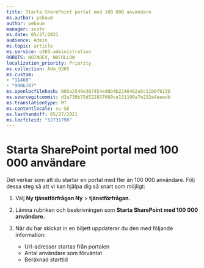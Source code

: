 ```yaml
---
title: Starta SharePoint portal med 100 000 användare
ms.author: pebaum
author: pebaum
manager: scotv
ms.date: 05/27/2021
audience: Admin
ms.topic: article
ms.service: o365-administration
ROBOTS: NOINDEX, NOFOLLOW
localization_priority: Priority
ms.collection: Adm_O365
ms.custom:
- "11468"
- "9006707"
ms.openlocfilehash: 005a2549e387454ed8b4b2240402a5c11b6f6130
ms.sourcegitcommit: d3a739b75d521837660ce151190a7e232e4eeadb
ms.translationtype: MT
ms.contentlocale: sv-SE
ms.lasthandoff: 05/27/2021
ms.locfileid: "52731798"
---
```

# <a name="launch-sharepoint-portal-with-100k-users"></a>Starta SharePoint portal med 100 000 användare

Det verkar som att du startar en portal med fler än 100 000 användare. Följ dessa steg så att vi kan hjälpa dig så snart som möjligt:

1. Välj **Ny tjänstförfrågan Ny**  >  **tjänstförfrågan.**

1. Lämna rubriken och beskrivningen som **Starta SharePoint med 100 000 användare.**

1. När du har skickat in en biljett uppdaterar du den med följande information:

    - Url-adresser startas från portalen 
    - Antal användare som förväntat 
    - Beräknad starttid 
